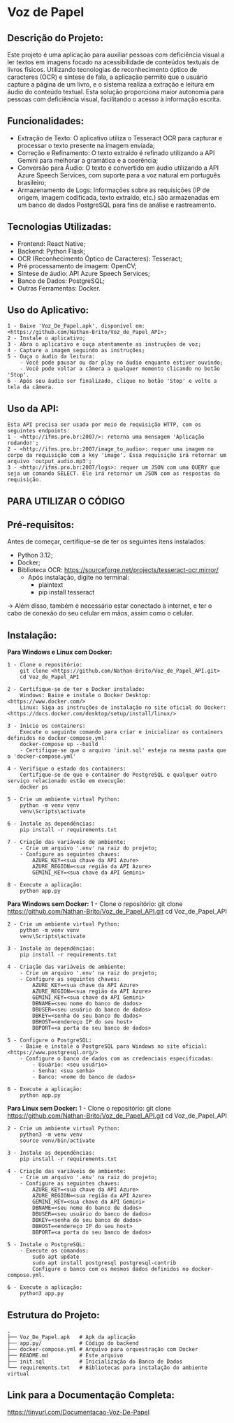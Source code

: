 # Voz de Papel

## Descrição do Projeto:
Este projeto é uma aplicação para auxiliar pessoas com deficiência visual a ler textos em imagens focado na acessibilidade de conteúdos textuais de livros físicos. Utilizando tecnologias de reconhecimento óptico de caracteres (OCR) e síntese de fala, a aplicação permite que o usuário capture a página de um livro, e o sistema realiza a extração e leitura em áudio do conteúdo textual. Esta solução proporciona maior autonomia para pessoas com deficiência visual, facilitando o acesso à informação escrita.

## Funcionalidades:
 - Extração de Texto: O aplicativo utiliza o Tesseract OCR para capturar e processar o texto presente na imagem enviada;
 - Correção e Refinamento: O texto extraído é refinado utilizando a API Gemini para melhorar a gramática e a coerência;
 - Conversão para Áudio: O texto é convertido em áudio utilizando a API Azure Speech Services, com suporte para a voz natural em português brasileiro;
 - Armazenamento de Logs: Informações sobre as requisições (IP de origem, imagem codificada, texto extraído, etc.) são armazenadas em um banco de dados PostgreSQL para fins de análise e rastreamento.

## Tecnologias Utilizadas:
 - Frontend: React Native;
 - Backend: Python Flask; 
 - OCR (Reconhecimento Óptico de Caracteres): Tesseract;
 - Pré processamento de imagem: OpenCV;
 - Síntese de áudio: API Azure Speech Services;
 - Banco de Dados: PostgreSQL;
 - Outras Ferramentas: Docker.

## Uso do Aplicativo: 
    1 - Baixe 'Voz_De_Papel.apk', disponível em: <https://github.com/Nathan-Brito/Voz_de_Papel_API>;
    2 - Instale o aplicativo;
    3 - Abra o aplicativo e ouça atentamente as instruções de voz;
    4 - Capture a imagem seguindo as instruções;
    5 - Ouça o áudio da leitura:
        - Você pode pausar ou dar play no áudio enquanto estiver ouvindo;
        - Você pode voltar a câmera a qualquer momento clicando no botão 'Stop'.
    6 - Após seu áudio ser finalizado, clique no botão 'Stop' e volte a tela da câmera.  

## Uso da API:
    Esta API precisa ser usada por meio de requisição HTTP, com os seguintes endpoints:
    1 - <http://ifms.pro.br:2007/>: retorna uma mensagem 'Aplicação rodando!';
    2 - <http://ifms.pro.br:2007/image_to_audio>: requer uma imagem no corpo da requisição com a key 'image'. Essa requisição irá retornar um arquivo 'output_audio.mp3'; 
    3 - <http://ifms.pro.br:2007/logs>: requer um JSON com uma QUERY que seja um comando SELECT. Ele irá retornar um JSON com as respostas da requisição. 

## **PARA UTILIZAR O CÓDIGO**

## Pré-requisitos:
Antes de começar, certifique-se de ter os seguintes itens instalados:
 - Python 3.12; 
 - Docker; 
 - Biblioteca OCR: <https://sourceforge.net/projects/tesseract-ocr.mirror/>
    - Após instalação, digite no terminal:
        - plaintext
        - pip install tesseract

 -> Além disso, também é necessário estar conectado à internet, e ter o cabo de conexão do seu celular em mãos, assim como o celular. 

## Instalação:

**Para Windows e Linux com Docker:**

    1 - Clone o repositório:
        git clone <https://github.com/Nathan-Brito/Voz_de_Papel_API.git>
        cd Voz_de_Papel_API
    
    2 - Certifique-se de ter o Docker instalado:
        Windows: Baixe e instale o Docker Desktop: <https://www.docker.com/>
        Linux: Siga as instruções de instalação no site oficial do Docker: <https://docs.docker.com/desktop/setup/install/linux/>

    3 - Inicie os containers:
        Execute o seguinte comando para criar e inicializar os containers definidos no docker-compose.yml:
        docker-compose up --build
        - Certifique-se que o arquivo 'init.sql' esteja na mesma pasta que o 'docker-compose.yml'

    4 - Verifique o estado dos containers:
        Certifique-se de que o container do PostgreSQL e qualquer outro serviço relacionado estão em execução:
        docker ps

    5 - Crie um ambiente virtual Python:
        python -m venv venv
        venv\Scripts\activate

    6 - Instale as dependências:
        pip install -r requirements.txt

    7 - Criação das variáveis de ambiente: 
        - Crie um arquivo '.env' na raiz do projeto;
        - Configure as seguintes chaves: 
            AZURE_KEY=<sua chave da API Azure>
            AZURE_REGION=<sua região da API Azure>
            GEMINI_KEY=<sua chave da API Gemini>

    8 - Execute a aplicação:
        python app.py

**Para Windows sem Docker:**
    1 - Clone o repositório:
        git clone <https://github.com/Nathan-Brito/Voz_de_Papel_API.git>
        cd Voz_de_Papel_API

    2 - Crie um ambiente virtual Python:
        python -m venv venv
        venv\Scripts\activate

    3 - Instale as dependências:
        pip install -r requirements.txt

    4 - Criação das variáveis de ambiente: 
        - Crie um arquivo '.env' na raiz do projeto;
        - Configure as seguintes chaves: 
            AZURE_KEY=<sua chave da API Azure>
            AZURE_REGION=<sua região da API Azure>
            GEMINI_KEY=<sua chave da API Gemini>
            DBNAME=<seu nome do banco de dados>
            DBUSER=<seu usuário do banco de dados>
            DBKEY=<senha do seu banco de dados>
            DBHOST=<endereço IP do seu host>
            DBPORT=<a porta do seu banco de dados>

    5 - Configure o PostgreSQL:
        - Baixe e instale o PostgreSQL para Windows no site oficial: <https://www.postgresql.org/>
        - Configure o banco de dados com as credenciais especificadas:
            - Usuário: <seu usuário>
            - Senha: <sua senha>
            - Banco: <nome do banco de dados>
            
    6 - Execute a aplicação:
        python app.py

**Para Linux sem Docker:**
    1 - Clone o repositório:
        git clone <https://github.com/Nathan-Brito/Voz_de_Papel_API.git>
        cd Voz_de_Papel_API

    2 - Crie um ambiente virtual Python:
        python3 -m venv venv
        source venv/bin/activate

    3 - Instale as dependências:
        pip install -r requirements.txt

    4 - Criação das variáveis de ambiente: 
        - Crie um arquivo '.env' na raiz do projeto;
        - Configure as seguintes chaves: 
            AZURE_KEY=<sua chave da API Azure>
            AZURE_REGION=<sua região da API Azure>
            GEMINI_KEY=<sua chave da API Gemini>
            DBNAME=<seu nome do banco de dados>
            DBUSER=<seu usuário do banco de dados>
            DBKEY=<senha do seu banco de dados>
            DBHOST=<endereço IP do seu host>
            DBPORT=<a porta do seu banco de dados>

    5 - Instale o PostgreSQL:
        - Execute os comandos:
            sudo apt update
            sudo apt install postgresql postgresql-contrib
            Configure o banco com os mesmos dados definidos no docker-compose.yml.

    6 - Execute a aplicação:
        python3 app.py

## Estrutura do Projeto:
```plaintext 
.
├── Voz_De_Papel.apk   # Apk da aplicação
├── app.py/            # Código do backend
├── docker-compose.yml # Arquivo para orquestração com Docker
├── README.md          # Este arquivo
├── init.sql           # Inicialização do Banco de Dados
└── requirements.txt   # Bibliotecas para instalação do ambiente virtual
```

## Link para a Documentação Completa:  
<https://tinyurl.com/Documentacao-Voz-De-Papel>